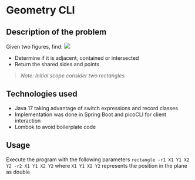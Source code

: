 # Geometry CLI

## Description of the problem
Given two figures, find:
![](https://i.stack.imgur.com/KAhiV.png)
- Determine if it is adjacent, contained or intersected
- Return the shared sides and points
> *Note: Initial scope consider two rectangles*

## Technologies used
- Java 17 taking advantage of switch expressions and record classes
- Implementation was done in Spring Boot and picoCLI for client interaction
- Lombok to avoid boilerplate code

## Usage

Execute the program with the following parameters
`rectangle -r1 X1 Y1 X2 Y2 -r2 X1 Y1 X2 Y2`
where `X1 Y1 X2 Y2` represents the position in the plane as double